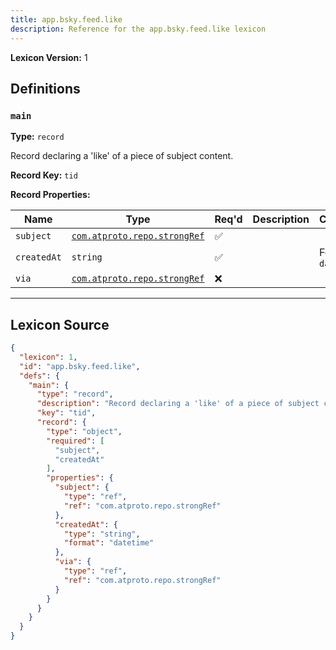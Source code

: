 ```yaml
---
title: app.bsky.feed.like
description: Reference for the app.bsky.feed.like lexicon
---
```

**Lexicon Version:** 1

## Definitions

<a name="main"></a>
### `main`

**Type:** `record`

Record declaring a 'like' of a piece of subject content.

**Record Key:** `tid`

**Record Properties:**

| Name | Type | Req'd  | Description | Constraints |
|------|------|----------|-------------|-------------|
| `subject` | [`com.atproto.repo.strongRef`](/lexicons/com/atproto/repo/com-atproto-repo-strongref) | ✅  |  |  |
| `createdAt` | `string` | ✅  |  | Format: `datetime` |
| `via` | [`com.atproto.repo.strongRef`](/lexicons/com/atproto/repo/com-atproto-repo-strongref) | ❌  |  |  |

---

## Lexicon Source
```json
{
  "lexicon": 1,
  "id": "app.bsky.feed.like",
  "defs": {
    "main": {
      "type": "record",
      "description": "Record declaring a 'like' of a piece of subject content.",
      "key": "tid",
      "record": {
        "type": "object",
        "required": [
          "subject",
          "createdAt"
        ],
        "properties": {
          "subject": {
            "type": "ref",
            "ref": "com.atproto.repo.strongRef"
          },
          "createdAt": {
            "type": "string",
            "format": "datetime"
          },
          "via": {
            "type": "ref",
            "ref": "com.atproto.repo.strongRef"
          }
        }
      }
    }
  }
}
```

